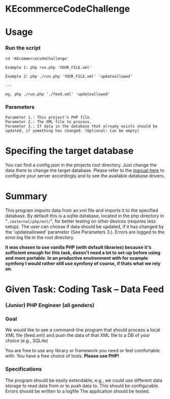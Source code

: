 # KEcommerceCodeChallenge

# Usage

### Run the script
```
cd 'KEcommerceCodeChallenge'

Example 1: php run.php 'YOUR_FILE.xml'

Example 2: php ./run.php 'YOUR_FILE.xml' 'updateallowed'

---

eg. php ./run.php './feed.xml' 'updateallowed'
```

### Parameters
```
Parameter 1.: This project's PHP file.
Parameter 2.: The XML file to process.
Parameter 3.: If data in the database that already exists should be updated, if something has changed. (Optional: Can be empty)
```

# Specifing the target database
You can find a config.json in the projects root directory. Just change the data there to change the target database.
Please refer to the [manual here](https://www.php.net/manual/en/pdo.installation.php) to configure your server accordingly and to see the available database drivers.
 
# Summary

This program imports data from an xml file and imports it to the specified database.
By default this is a sqlite database, located in the php directory in "`./external/php/ext/`", for better testing on other devices (requires less setup).
The user can choose if data should be updated, if it has changed by the 'updateallowed' parameter (See Parameters 3.).
Errors are logged to the error.log file in the root directory.

**It was chosen to use vanilla PHP (with default libraries) because it's sufficient enough for this task, doesn't need a lot to set-up before using and more portable. In an productive environment with for example symfony I would rather still use symfony of course, if thats what we rely on.**

# Given Task: Coding Task – Data Feed 
### (Junior) PHP Engineer (all genders)
### Goal 
We would like to see a command-line program that should process a local XML file (feed.xml) and push the data of that XML file to a DB of your choice (e.g., SQLite) 

You are free to use any library or framework you need or feel comfortable with. You have a free choice of tools. **Please use PHP!**
### Specifications 
The program should be easily extendable, e.g., we could use different data storage to read data from or to push data to. This should be configurable. 
Errors should be written to a logfile
The application should be tested.

